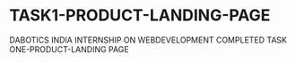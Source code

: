 # TASK1-PRODUCT-LANDING-PAGE
DABOTICS INDIA INTERNSHIP ON WEBDEVELOPMENT 
COMPLETED TASK ONE-PRODUCT-LANDING PAGE 
